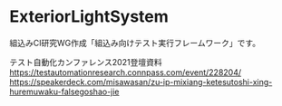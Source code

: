 # ExteriorLightSystem
組込みCI研究WG作成「組込み向けテスト実行フレームワーク」です。

テスト自動化カンファレンス2021登壇資料
https://testautomationresearch.connpass.com/event/228204/
https://speakerdeck.com/misawasan/zu-ip-mixiang-ketesutoshi-xing-huremuwaku-falsegoshao-jie
